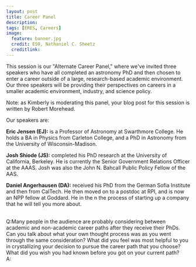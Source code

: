 ```yaml
---
layout: post
title: Career Panel
description:
tags: [ERES, Careers]
image:
  feature: banner.jpg
  credit: ESO, Nathaniel C. Sheetz
  creditlink: 
---
```


This session is our "Alternate Career Panel," where we've invited three speakers who have all completed an astronomy PhD and then chosen to enter a career outside of a large, research-based academic environment. Our three speakers will be providing their perspectives on careers in a smaller academic environment, industry, and science policy. 

Note: as Kimberly is moderating this panel, your blog post for this session is written by Robert Morehead.

Our speakers are:

**Eric Jensen (EJ):** is a Professor of Astronomy at Swarthmore College. He holds a BA in Physics from Carleton College, and a PhD in Astronomy from the University of Wisconsin-Madison.

**Josh Shiode (JS):** completed his PhD research at the University of California, Berkeley.
He is currently the Senior Government Relations Officer at the AAAS. Josh was also the John N. Bahcall Public Policy Fellow of the AAS.

**Daniel Angerhausen (DA):** received his PhD from the German Sofia Institute and then from CalTech. He then moved on to a postdoc at RPI, and is now an NPP fellow at Goddard. He in the n the process of starting up a company that he will tell you more about.


<br />Q:Many people in the audience are probably considering between academic and non-academic career paths after they receive their PhDs. Can you talk about what your own thought process was as you went through the same consideration? What did you feel was most helpful to you in crystallizing your decision to pursue the career path that you choose? What did you wish you had known before you got on your current path?
<br />A: